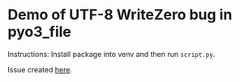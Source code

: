 # Demo of UTF-8 WriteZero bug in pyo3_file

Instructions: Install package into venv and then run `script.py`.

Issue created [here](https://github.com/omerbenamram/pyo3-file/issues/6).
